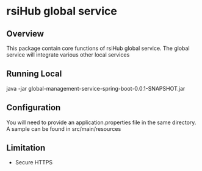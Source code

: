 # rsiHub global service

## Overview
This package contain core functions of rsiHub global service.
The global service will integrate various other local services

## Running Local
java -jar global-management-service-spring-boot-0.0.1-SNAPSHOT.jar

## Configuration
You will need to provide an application.properties file in the same directory. A sample can be found in src/main/resources

## Limitation
- Secure HTTPS
